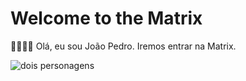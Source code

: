 # Welcome to the Matrix

👨‍💻👩‍💻 Olá, eu sou João Pedro.
Iremos entrar na Matrix.

<img src="Matrix.jpg" alt="dois personagens">
